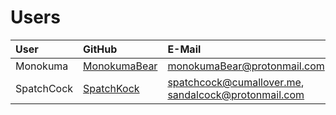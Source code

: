 # Users

| User | GitHub | E-Mail | Reddit |
| :--- | :----- | :----- | :----- |
| Monokuma | [MonokumaBear](https://github.com/MonokumaBear) | [monokumaBear@protonmail.com](mailto:monokumaBear@protonmail.com) | N/A |
| SpatchCock | [SpatchKock](https://github.com/SpatchKock) | [spatchcock@cumallover.me](mailto:spatchcock@cumallover.me), [sandalcock@protonmail.com](mailto:sandalcock@protonmail.com) | N/A |
